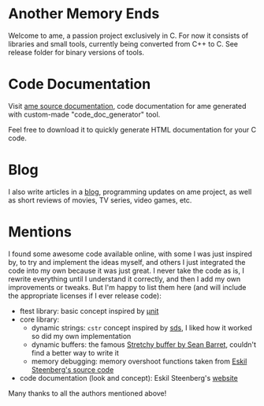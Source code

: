 # Another Memory Ends

Welcome to ame, a passion project exclusively in C.
For now it consists of libraries and small tools, currently being converted from C++ to C.
See release folder for binary versions of tools.

# Code Documentation

Visit [ame source documentation](https://amedev1.github.io/ame/), code documentation for ame generated with custom-made "code_doc_generator" tool.

Feel free to download it to quickly generate HTML documentation for your C code.

# Blog

I also write articles in a [blog](https://ame-dev.com), programming updates on ame project, as well as short reviews of movies, TV series, video games, etc.

# Mentions

I found some awesome code available online, with some I was just inspired by, to try and implement the ideas myself, and others I just integrated  the code into my own because it was just great.
I never take the code as is, I rewrite everything until I understand it correctly, and then I add my own improvements or tweaks.
But I'm happy to list them here (and will include the appropriate licenses if I ever release code):

- ftest library: basic concept inspired by [µnit](https://nemequ.github.io/munit/)
- core library:
  - dynamic strings: `cstr` concept inspired by [sds](https://github.com/antirez/sds), I liked how it worked so did my own implementation
  - dynamic buffers: the famous [Stretchy buffer by Sean Barret](https://github.com/nothings/stb/blob/master/stretchy_buffer.h), couldn't find a better way to write it
  - memory debugging: memory overshoot functions taken from [Eskil Steenberg's source code](http://www.quelsolaar.com/mergesource.zip)
- code documentation (look and concept): Eskil Steenberg's [website](http://www.gamepipeline.org/) 

Many thanks to all the authors mentioned above!
